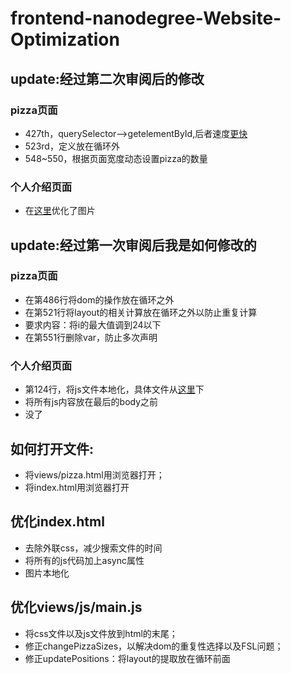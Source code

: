 # frontend-nanodegree-Website-Optimization

## update:经过第二次审阅后的修改

### pizza页面

- 427th，querySelector-->getelementById,后者速度[更快](https://jsperf.com/getelementbyid-vs-queryselector-vs-queryselector-by-id)
- 523rd，定义放在循环外
- 548~550，根据页面宽度动态设置pizza的数量

### 个人介绍页面

- 在[这里](http://optimizilla.com/zh/)优化了图片

## update:经过第一次审阅后我是如何修改的

### pizza页面

- 在第486行将dom的操作放在循环之外
- 在第521行将layout的相关计算放在循环之外以防止重复计算
- 要求内容：将i的最大值调到24以下
- 在第551行删除var，防止多次声明

### 个人介绍页面
- 第124行，将js文件本地化，具体文件从[这里](https://github.com/eladkarako/reversed-engineered-google-analytics-js/blob/master/analytics.js)下
- 将所有js内容放在最后的body之前
- 没了

## 如何打开文件:
- 将views/pizza.html用浏览器打开；
- 将index.html用浏览器打开

## 优化index.html
 - 去除外联css，减少搜索文件的时间
 - 将所有的js代码加上async属性
 - 图片本地化
 
## 优化views/js/main.js
- 将css文件以及js文件放到html的末尾；
- 修正changePizzaSizes，以解决dom的重复性选择以及FSL问题；
- 修正updatePositions：将layout的提取放在循环前面
